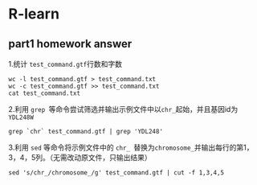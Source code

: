 # R-learn
## part1 homework answer  
1.统计 `test_command.gtf`行数和字数  
```  
wc -l test_command.gtf > test_command.txt  
wc -c test_command.gtf >> test_command.txt  
cat test_command.txt  
```
2.利用 `grep `等命令尝试筛选并输出示例文件中以` chr_ `起始，并且基因id为`YDL248W `  
```
grep `chr` test_command.gtf | grep 'YDL248'
```  
3.利用 `sed` 等命令将示例文件中的 `chr_ `替换为` chromosome_ `并输出每行的第1，3，4，5列。（无需改动原文件，只输出结果）  
```
sed 's/chr_/chromosome_/g' test_command.gtf | cut -f 1,3,4,5
```

